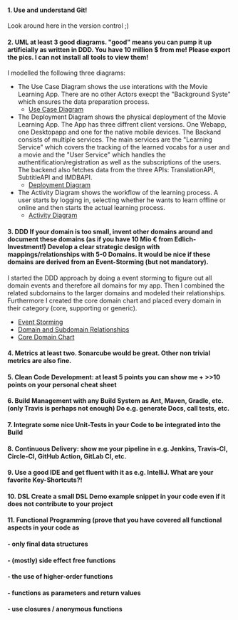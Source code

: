 #### 1. Use and understand **Git!** ####
Look around here in the version control ;)
#### 2. **UML** at least **3** good diagrams. "good" means you can pump it up artificially as written in DDD. You have 10 million $ from me! Please export the pics. I can not install all tools to view them! ####
I modelled the following three diagrams:
- The Use Case Diagram shows the use interations with the Movie Learning App. There are no other Actors execpt the "Background Syste" which ensures the data preparation process. 
  - [Use Case Diagram](UML/use_case_diagram.svg)
- The Deployment Diagram shows the physical deployment of the Movie Learning App. The App has three diffrent client versions. One Webapp, one Desktopapp and one for the native mobile devices. The Backand consists of multiple services. The main services are the "Learning Service" which covers the tracking of the learned vocabs for a user and a movie and the "User Service" which handles the authentification/registration as well as the subscriptions of the users. The backend also fetches data from the three APIs: TranslationAPI, SubtitleAPI and IMDBAPI.
  - [Deployment Diagram](UML/deployment_diagram.svg)
- The Activity Diagram shows the workflow of the learning process. A user starts by logging in, selecting whether he wants to learn offline or online and then starts the actual learning process. 
  - [Activity Diagram](UML/activity_diagram.svg)

#### 3. **DDD** If your domain is too small, invent other domains around and document these domains (as if you have 10 Mio € from Edlich-Investment!) Develop a clear strategic design with mappings/relationships with 5-0 Domains. It would be nice if these domains are derived from an Event-Storming (but not mandatory). ####
I started the DDD approach by doing a event storming to figure out all domain events and therefore all domains for my app. Then I combined the related subdomains to the larger domains and modeled their relationships. Furthermore I created the core domain chart and placed every domain in their category (core, supporting or generic).
- [Event Storming](DDD/event_storming_domains.pdf)
- [Domain and Subdomain Relationships](DDD/domains_and_sub_domains_core_domain_chart.pdf)
- [Core Domain Chart](DDD/domains_and_sub_domains_core_domain_chart.pdf)
#### 4. **Metrics** at least two. Sonarcube would be great. Other non trivial metrics are also fine. ####
#### 5. **Clean Code Development:** at least **5** points you can show me + >>10 points on your **personal cheat sheet** ####
#### 6. **Build Management** with any Build System as Ant, Maven, Gradle, etc. (only Travis is perhaps not enough) Do e.g. generate Docs, call tests, etc. ####
#### 7. Integrate some nice **Unit-Tests** in your Code to be integrated into the Build ####
#### 8. **Continuous Delivery:** show me your pipeline in e.g. Jenkins, Travis-CI, Circle-CI, GitHub Action, GitLab CI, etc. ####
#### 9. Use a good **IDE** and get fluent with it as e.g. IntelliJ. What are your favorite **Key-Shortcuts**?! ####
#### 10. **DSL** Create a small DSL Demo example snippet in your code even if it does not contribute to your project ####
#### 11. **Functional Programming** (prove that you have covered all functional aspects in your code as ####
####  - only final data structures ####
####  - (mostly) side effect free functions ####
####  - the use of higher-order functions ####
####  - functions as parameters and return values ####
####  - use closures / anonymous functions ####
